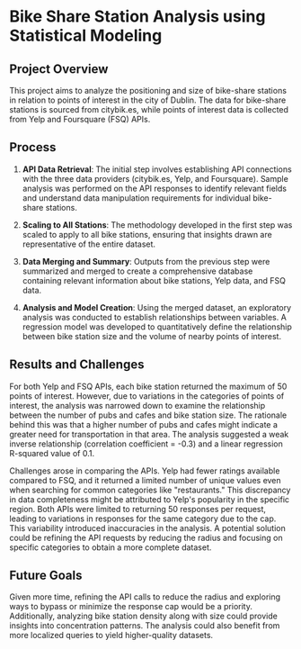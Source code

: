 # Bike Share Station Analysis using Statistical Modeling

## Project Overview

This project aims to analyze the positioning and size of bike-share stations in relation to points of interest in the city of Dublin. The data for bike-share stations is sourced from citybik.es, while points of interest data is collected from Yelp and Foursquare (FSQ) APIs.

## Process

1. **API Data Retrieval**: The initial step involves establishing API connections with the three data providers (citybik.es, Yelp, and Foursquare). Sample analysis was performed on the API responses to identify relevant fields and understand data manipulation requirements for individual bike-share stations.

2. **Scaling to All Stations**: The methodology developed in the first step was scaled to apply to all bike stations, ensuring that insights drawn are representative of the entire dataset.

3. **Data Merging and Summary**: Outputs from the previous step were summarized and merged to create a comprehensive database containing relevant information about bike stations, Yelp data, and FSQ data.

4. **Analysis and Model Creation**: Using the merged dataset, an exploratory analysis was conducted to establish relationships between variables. A regression model was developed to quantitatively define the relationship between bike station size and the volume of nearby points of interest.

## Results and Challenges

For both Yelp and FSQ APIs, each bike station returned the maximum of 50 points of interest. However, due to variations in the categories of points of interest, the analysis was narrowed down to examine the relationship between the number of pubs and cafes and bike station size. The rationale behind this was that a higher number of pubs and cafes might indicate a greater need for transportation in that area. The analysis suggested a weak inverse relationship (correlation coefficient = -0.3) and a linear regression R-squared value of 0.1.

Challenges arose in comparing the APIs. Yelp had fewer ratings available compared to FSQ, and it returned a limited number of unique values even when searching for common categories like "restaurants." This discrepancy in data completeness might be attributed to Yelp's popularity in the specific region. Both APIs were limited to returning 50 responses per request, leading to variations in responses for the same category due to the cap. This variability introduced inaccuracies in the analysis. A potential solution could be refining the API requests by reducing the radius and focusing on specific categories to obtain a more complete dataset.

## Future Goals

Given more time, refining the API calls to reduce the radius and exploring ways to bypass or minimize the response cap would be a priority. Additionally, analyzing bike station density along with size could provide insights into concentration patterns. The analysis could also benefit from more localized queries to yield higher-quality datasets.
